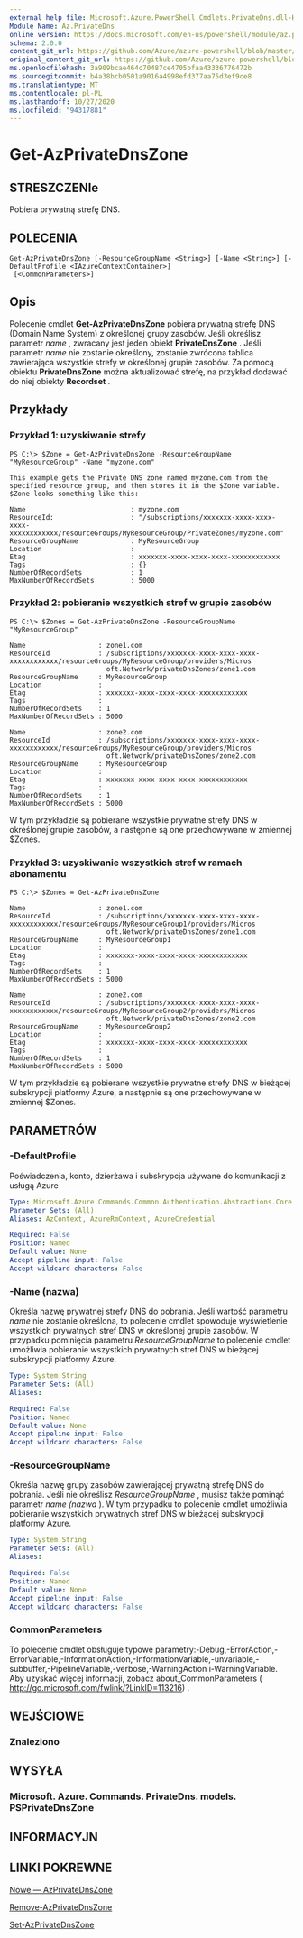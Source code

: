 ```yaml
---
external help file: Microsoft.Azure.PowerShell.Cmdlets.PrivateDns.dll-Help.xml
Module Name: Az.PrivateDns
online version: https://docs.microsoft.com/en-us/powershell/module/az.privatedns/get-azprivatednszone
schema: 2.0.0
content_git_url: https://github.com/Azure/azure-powershell/blob/master/src/PrivateDns/PrivateDns/help/Get-AzPrivateDnsZone.md
original_content_git_url: https://github.com/Azure/azure-powershell/blob/master/src/PrivateDns/PrivateDns/help/Get-AzPrivateDnsZone.md
ms.openlocfilehash: 3a909bcae464c70487ce4705bfaa43336776472b
ms.sourcegitcommit: b4a38bcb0501a9016a4998efd377aa75d3ef9ce8
ms.translationtype: MT
ms.contentlocale: pl-PL
ms.lasthandoff: 10/27/2020
ms.locfileid: "94317881"
---
```

# Get-AzPrivateDnsZone

## STRESZCZENIe
Pobiera prywatną strefę DNS.

## POLECENIA

```
Get-AzPrivateDnsZone [-ResourceGroupName <String>] [-Name <String>] [-DefaultProfile <IAzureContextContainer>]
 [<CommonParameters>]
```

## Opis
Polecenie cmdlet **Get-AzPrivateDnsZone** pobiera prywatną strefę DNS (Domain Name System) z określonej grupy zasobów.
Jeśli określisz parametr *name* , zwracany jest jeden obiekt **PrivateDnsZone** .
Jeśli parametr *name* nie zostanie określony, zostanie zwrócona tablica zawierająca wszystkie strefy w określonej grupie zasobów.
Za pomocą obiektu **PrivateDnsZone** można aktualizować strefę, na przykład dodawać do niej obiekty **Recordset** .

## Przykłady

### Przykład 1: uzyskiwanie strefy
```
PS C:\> $Zone = Get-AzPrivateDnsZone -ResourceGroupName "MyResourceGroup" -Name "myzone.com"

This example gets the Private DNS zone named myzone.com from the specified resource group, and then stores it in the $Zone variable.
$Zone looks something like this: 

Name                          : myzone.com
ResourceId:                   : "/subscriptions/xxxxxxx-xxxx-xxxx-xxxx-xxxxxxxxxxxx/resourceGroups/MyResourceGroup/PrivateZones/myzone.com"
ResourceGroupName             : MyResourceGroup
Location                      : 
Etag                          : xxxxxxx-xxxx-xxxx-xxxx-xxxxxxxxxxxx
Tags                          : {}
NumberOfRecordSets            : 1
MaxNumberOfRecordSets         : 5000
```

### Przykład 2: pobieranie wszystkich stref w grupie zasobów
```
PS C:\> $Zones = Get-AzPrivateDnsZone -ResourceGroupName "MyResourceGroup"

Name                  : zone1.com
ResourceId            : /subscriptions/xxxxxxx-xxxx-xxxx-xxxx-xxxxxxxxxxxx/resourceGroups/MyResourceGroup/providers/Micros
                        oft.Network/privateDnsZones/zone1.com
ResourceGroupName     : MyResourceGroup
Location              :
Etag                  : xxxxxxx-xxxx-xxxx-xxxx-xxxxxxxxxxxx
Tags                  :
NumberOfRecordSets    : 1
MaxNumberOfRecordSets : 5000

Name                  : zone2.com
ResourceId            : /subscriptions/xxxxxxx-xxxx-xxxx-xxxx-xxxxxxxxxxxx/resourceGroups/MyResourceGroup/providers/Micros
                        oft.Network/privateDnsZones/zone2.com
ResourceGroupName     : MyResourceGroup
Location              :
Etag                  : xxxxxxx-xxxx-xxxx-xxxx-xxxxxxxxxxxx
Tags                  :
NumberOfRecordSets    : 1
MaxNumberOfRecordSets : 5000
```

W tym przykładzie są pobierane wszystkie prywatne strefy DNS w określonej grupie zasobów, a następnie są one przechowywane w zmiennej $Zones.

### Przykład 3: uzyskiwanie wszystkich stref w ramach abonamentu
```
PS C:\> $Zones = Get-AzPrivateDnsZone

Name                  : zone1.com
ResourceId            : /subscriptions/xxxxxxx-xxxx-xxxx-xxxx-xxxxxxxxxxxx/resourceGroups/MyResourceGroup1/providers/Micros
                        oft.Network/privateDnsZones/zone1.com
ResourceGroupName     : MyResourceGroup1
Location              :
Etag                  : xxxxxxx-xxxx-xxxx-xxxx-xxxxxxxxxxxx
Tags                  :
NumberOfRecordSets    : 1
MaxNumberOfRecordSets : 5000

Name                  : zone2.com
ResourceId            : /subscriptions/xxxxxxx-xxxx-xxxx-xxxx-xxxxxxxxxxxx/resourceGroups/MyResourceGroup2/providers/Micros
                        oft.Network/privateDnsZones/zone2.com
ResourceGroupName     : MyResourceGroup2
Location              :
Etag                  : xxxxxxx-xxxx-xxxx-xxxx-xxxxxxxxxxxx
Tags                  :
NumberOfRecordSets    : 1
MaxNumberOfRecordSets : 5000
```

W tym przykładzie są pobierane wszystkie prywatne strefy DNS w bieżącej subskrypcji platformy Azure, a następnie są one przechowywane w zmiennej $Zones.

## PARAMETRÓW

### -DefaultProfile
Poświadczenia, konto, dzierżawa i subskrypcja używane do komunikacji z usługą Azure

```yaml
Type: Microsoft.Azure.Commands.Common.Authentication.Abstractions.Core.IAzureContextContainer
Parameter Sets: (All)
Aliases: AzContext, AzureRmContext, AzureCredential

Required: False
Position: Named
Default value: None
Accept pipeline input: False
Accept wildcard characters: False
```

### -Name (nazwa)
Określa nazwę prywatnej strefy DNS do pobrania.
Jeśli wartość parametru *name* nie zostanie określona, to polecenie cmdlet spowoduje wyświetlenie wszystkich prywatnych stref DNS w określonej grupie zasobów.
W przypadku pominięcia parametru *ResourceGroupName* to polecenie cmdlet umożliwia pobieranie wszystkich prywatnych stref DNS w bieżącej subskrypcji platformy Azure.

```yaml
Type: System.String
Parameter Sets: (All)
Aliases:

Required: False
Position: Named
Default value: None
Accept pipeline input: False
Accept wildcard characters: False
```

### -ResourceGroupName
Określa nazwę grupy zasobów zawierającej prywatną strefę DNS do pobrania.
Jeśli nie określisz *ResourceGroupName* , musisz także pominąć parametr *name (nazwa* ).
W tym przypadku to polecenie cmdlet umożliwia pobieranie wszystkich prywatnych stref DNS w bieżącej subskrypcji platformy Azure.

```yaml
Type: System.String
Parameter Sets: (All)
Aliases:

Required: False
Position: Named
Default value: None
Accept pipeline input: False
Accept wildcard characters: False
```

### CommonParameters
To polecenie cmdlet obsługuje typowe parametry:-Debug,-ErrorAction,-ErrorVariable,-InformationAction,-InformationVariable,-unvariable,-subbuffer,-PipelineVariable,-verbose,-WarningAction i-WarningVariable. Aby uzyskać więcej informacji, zobacz about_CommonParameters ( http://go.microsoft.com/fwlink/?LinkID=113216) .

## WEJŚCIOWE

### Znaleziono

## WYSYŁA

### Microsoft. Azure. Commands. PrivateDns. models. PSPrivateDnsZone

## INFORMACYJN

## LINKI POKREWNE

[Nowe — AzPrivateDnsZone](./New-AzPrivateDnsZone.md)

[Remove-AzPrivateDnsZone](./Remove-AzPrivateDnsZone.md)

[Set-AzPrivateDnsZone](./Set-AzPrivateDnsZone.md)
